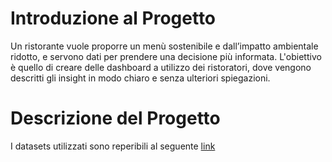 # Introduzione al Progetto

Un ristorante vuole proporre un menù sostenibile e dall’impatto ambientale ridotto, e servono dati per prendere una decisione più informata.
L'obiettivo è quello di creare delle dashboard a utilizzo dei ristoratori, dove vengono descritti gli insight in modo chiaro e senza ulteriori spiegazioni. 


# Descrizione del Progetto

I datasets utilizzati sono reperibili al seguente <a href="https://ourworldindata.org/food-choice-vs-eating-local"> link </a> 
